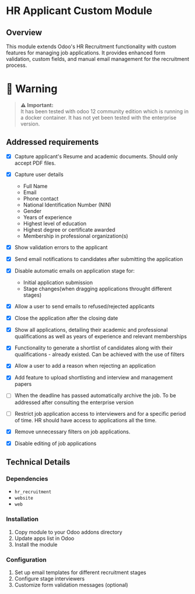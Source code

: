 # HR Applicant Custom Module

## Overview
This module extends Odoo's HR Recruitment functionality with custom features for managing job applications. It provides enhanced form validation, custom fields, and manual email management for the recruitment process.

# 🚨 Warning

> **⚠️ Important:**  
> It has been tested with odoo 12 community edition which is running in a docker container. It has not yet been tested with the enterprise version.



## Addressed requirements
- [X] Capture applicant's Resume and academic documents. Should only accept PDF files.
- [X] Capture user details
    - Full Name
    - Email
    - Phone contact
    - National Identification Number (NIN)
    - Gender
    - Years of experience
    - Highest level of education
    - Highest degree or certificate awarded
    - Membership in professional organization(s)
- [X] Show validation errors to the applicant
- [X] Send email notifications to candidates after submitting the application
- [X] Disable automatic emails on application stage for:
    - Initial application submission
    - Stage changes(when dragging applications throught different stages)
- [X] Allow a user to send emails to refused/rejected applicants
- [X] Close the application after the closing date
- [X] Show all applications, detailing their academic and professional qualifications as well as years of experience and relevant memberships
- [X] Functionality to generate a shortlist of candidates along with their qualifications - already existed. Can be achieved with the use of filters
- [X] Allow a user to add a reason when rejecting an application
- [X] Add feature to upload shortlisting and interview and management papers
- [ ] When the deadline has passed automatically archive the job. To be addressed after consulting the enterprise version
- [ ] Restrict job application access to interviewers and for a specific period of time. HR should have access to applications all the time. 
- [X] Remove unnecessary filters on job applications.
- [X] Disable editing of job applications


## Technical Details

### Dependencies
- `hr_recruitment`
- `website`
- `web`

### Installation
1. Copy module to your Odoo addons directory
2. Update apps list in Odoo
3. Install the module

### Configuration
1. Set up email templates for different recruitment stages
2. Configure stage interviewers
3. Customize form validation messages (optional)
